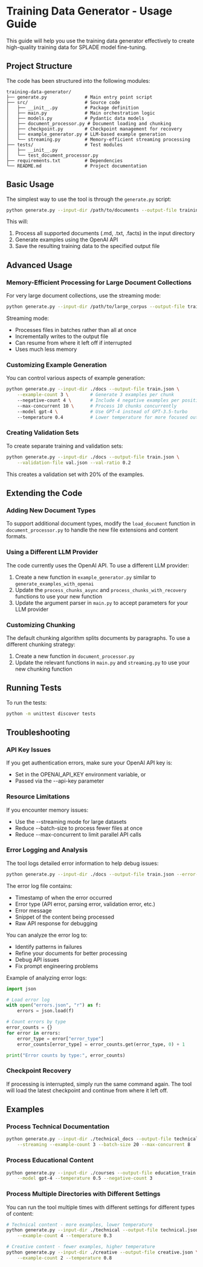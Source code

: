# Training Data Generator - Usage Guide

This guide will help you use the training data generator effectively to create high-quality training data for SPLADE
model fine-tuning.

## Project Structure

The code has been structured into the following modules:

```
training-data-generator/
├── generate.py              # Main entry point script
├── src/                     # Source code
│   ├── __init__.py          # Package definition
│   ├── main.py              # Main orchestration logic
│   ├── models.py            # Pydantic data models
│   ├── document_processor.py # Document loading and chunking
│   ├── checkpoint.py        # Checkpoint management for recovery
│   ├── example_generator.py # LLM-based example generation
│   └── streaming.py         # Memory-efficient streaming processing
├── tests/                   # Test modules
│   ├── __init__.py
│   └── test_document_processor.py
├── requirements.txt         # Dependencies
└── README.md                # Project documentation
```

## Basic Usage

The simplest way to use the tool is through the `generate.py` script:

```bash
python generate.py --input-dir /path/to/documents --output-file training_data.json
```

This will:

1. Process all supported documents (.md, .txt, .facts) in the input directory
2. Generate examples using the OpenAI API
3. Save the resulting training data to the specified output file

## Advanced Usage

### Memory-Efficient Processing for Large Document Collections

For very large document collections, use the streaming mode:

```bash
python generate.py --input-dir /path/to/large_corpus --output-file training_data.json --streaming
```

Streaming mode:

- Processes files in batches rather than all at once
- Incrementally writes to the output file
- Can resume from where it left off if interrupted
- Uses much less memory

### Customizing Example Generation

You can control various aspects of example generation:

```bash
python generate.py --input-dir ./docs --output-file train.json \
    --example-count 3 \        # Generate 3 examples per chunk
    --negative-count 4 \       # Include 4 negative examples per positive
    --max-concurrent 10 \      # Process 10 chunks concurrently
    --model gpt-4 \            # Use GPT-4 instead of GPT-3.5-turbo
    --temperature 0.4          # Lower temperature for more focused output
```

### Creating Validation Sets

To create separate training and validation sets:

```bash
python generate.py --input-dir ./docs --output-file train.json \
    --validation-file val.json --val-ratio 0.2
```

This creates a validation set with 20% of the examples.

## Extending the Code

### Adding New Document Types

To support additional document types, modify the `load_document` function in `document_processor.py` to handle the new
file extensions and content formats.

### Using a Different LLM Provider

The code currently uses the OpenAI API. To use a different LLM provider:

1. Create a new function in `example_generator.py` similar to `generate_examples_with_openai`
2. Update the `process_chunks_async` and `process_chunks_with_recovery` functions to use your new function
3. Update the argument parser in `main.py` to accept parameters for your LLM provider

### Customizing Chunking

The default chunking algorithm splits documents by paragraphs. To use a different chunking strategy:

1. Create a new function in `document_processor.py`
2. Update the relevant functions in `main.py` and `streaming.py` to use your new chunking function

## Running Tests

To run the tests:

```bash
python -m unittest discover tests
```

## Troubleshooting

### API Key Issues

If you get authentication errors, make sure your OpenAI API key is:

- Set in the OPENAI_API_KEY environment variable, or
- Passed via the --api-key parameter

### Resource Limitations

If you encounter memory issues:

- Use the --streaming mode for large datasets
- Reduce --batch-size to process fewer files at once
- Reduce --max-concurrent to limit parallel API calls

### Error Logging and Analysis

The tool logs detailed error information to help debug issues:

```bash
python generate.py --input-dir ./docs --output-file train.json --error-file errors-detailed.json
```

The error log file contains:

- Timestamp of when the error occurred
- Error type (API error, parsing error, validation error, etc.)
- Error message
- Snippet of the content being processed
- Raw API response for debugging

You can analyze the error log to:

- Identify patterns in failures
- Refine your documents for better processing
- Debug API issues
- Fix prompt engineering problems

Example of analyzing error logs:

```python
import json

# Load error log
with open("errors.json", "r") as f:
    errors = json.load(f)

# Count errors by type
error_counts = {}
for error in errors:
    error_type = error["error_type"]
    error_counts[error_type] = error_counts.get(error_type, 0) + 1

print("Error counts by type:", error_counts)
```

### Checkpoint Recovery

If processing is interrupted, simply run the same command again. The tool will load the latest checkpoint and continue
from where it left off.

## Examples

### Process Technical Documentation

```bash
python generate.py --input-dir ./technical_docs --output-file technical_train.json \
    --streaming --example-count 3 --batch-size 20 --max-concurrent 8
```

### Process Educational Content

```bash
python generate.py --input-dir ./courses --output-file education_train.json \
    --model gpt-4 --temperature 0.5 --negative-count 3
```

### Process Multiple Directories with Different Settings

You can run the tool multiple times with different settings for different types of content:

```bash
# Technical content - more examples, lower temperature
python generate.py --input-dir ./technical --output-file technical.json \
    --example-count 4 --temperature 0.3

# Creative content - fewer examples, higher temperature
python generate.py --input-dir ./creative --output-file creative.json \
    --example-count 2 --temperature 0.8
```
